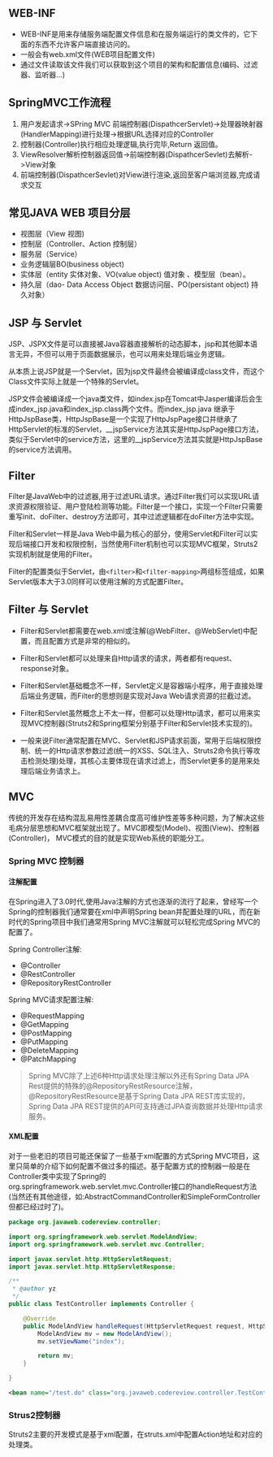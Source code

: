 ## WEB-INF

- WEB-INF是用来存储服务端配置文件信息和在服务端运行的类文件的，它下面的东西不允许客户端直接访问的。
- 一般会有web.xml文件(WEB项目配置文件)
- 通过文件读取该文件我们可以获取到这个项目的架构和配置信息(编码、过滤器、监听器…)

## SpringMVC工作流程

1. 用户发起请求->SPring MVC 前端控制器(DispathcerServlet)->处理器映射器(HandlerMapping)进行处理->根据URL选择对应的Controller
2. 控制器(Controller)执行相应处理逻辑,执行完毕,Return 返回值。
3. ViewResolver解析控制器返回值->前端控制器(DispathcerSevlet)去解析->View对象
4. 前端控制器(DispathcerSevlet)对View进行渲染,返回至客户端浏览器,完成请求交互

## 常见JAVA WEB 项目分层
- 视图层（View 视图)
- 控制层（Controller、Action 控制层）
- 服务层（Service）
- 业务逻辑层BO(business object)  
- 实体层（entity 实体对象、VO(value object) 值对象 、模型层（bean）。
- 持久层（dao- Data Access Object 数据访问层、PO(persistant object) 持久对象）

## JSP 与 Servlet
JSP、JSPX文件是可以直接被Java容器直接解析的动态脚本，jsp和其他脚本语言无异，不但可以用于页面数据展示，也可以用来处理后端业务逻辑。

从本质上说JSP就是一个Servlet，因为jsp文件最终会被编译成class文件，而这个Class文件实际上就是一个特殊的Servlet。

JSP文件会被编译成一个java类文件，如index.jsp在Tomcat中Jasper编译后会生成index_jsp.java和index_jsp.class两个文件。而index_jsp.java 继承于HttpJspBase类，HttpJspBase是一个实现了HttpJspPage接口并继承了HttpServlet的标准的Servlet，__jspService方法其实是HttpJspPage接口方法，类似于Servlet中的service方法，这里的__jspService方法其实就是HttpJspBase的service方法调用。

## Filter
Filter是JavaWeb中的过滤器,用于过滤URL请求。通过Filter我们可以实现URL请求资源权限验证、用户登陆检测等功能。Filter是一个接口，实现一个Filter只需要重写init、doFilter、destroy方法即可，其中过滤逻辑都在doFilter方法中实现。

Filter和Servlet一样是Java Web中最为核心的部分，使用Servlet和Filter可以实现后端接口开发和权限控制，当然使用Filter机制也可以实现MVC框架，Struts2实现机制就是使用的Filter。

Filter的配置类似于Servlet，由`<filter>`和`<filter-mapping>`两组标签组成，如果Servlet版本大于3.0同样可以使用注解的方式配置Filter。

## Filter 与 Servlet
- Filter和Servlet都需要在web.xml或注解(@WebFilter、@WebServlet)中配置，而且配置方式是非常的相似的。

- Filter和Servlet都可以处理来自Http请求的请求，两者都有request、response对象。

- Filter和Servlet基础概念不一样，Servlet定义是容器端小程序，用于直接处理后端业务逻辑，而Filter的思想则是实现对Java Web请求资源的拦截过滤。

- Filter和Servlet虽然概念上不太一样，但都可以处理Http请求，都可以用来实现MVC控制器(Struts2和Spring框架分别基于Filter和Servlet技术实现的)。

- 一般来说Filter通常配置在MVC、Servlet和JSP请求前面，常用于后端权限控制、统一的Http请求参数过滤(统一的XSS、SQL注入、Struts2命令执行等攻击检测处理)处理，其核心主要体现在请求过滤上，而Servlet更多的是用来处理后端业务请求上。

## MVC
传统的开发存在结构混乱易用性差耦合度高可维护性差等多种问题，为了解决这些毛病分层思想和MVC框架就出现了。MVC即模型(Model)、视图(View)、控制器(Controller)， MVC模式的目的就是实现Web系统的职能分工。

### Spring MVC 控制器
#### 注解配置
在Spring进入了3.0时代,使用Java注解的方式也逐渐的流行了起来，曾经写一个Spring的控制器我们通常要在xml中声明Spring bean并配置处理的URL，而在新时代的Spring项目中我们通常用Spring MVC注解就可以轻松完成Spring MVC的配置了。

Spring Controller注解:

- @Controller
- @RestController
- @RepositoryRestController

Spring MVC请求配置注解:

- @RequestMapping
- @GetMapping
- @PostMapping
- @PutMapping
- @DeleteMapping
- @PatchMapping

>Spring MVC除了上述6种Http请求处理注解以外还有Spring Data JPA Rest提供的特殊的@RepositoryRestResource注解，@RepositoryRestResource是基于Spring Data JPA REST库实现的，Spring Data JPA REST提供的API可支持通过JPA查询数据并处理Http请求服务。

#### XML配置
对于一些老旧的项目可能还保留了一些基于xml配置的方式Spring MVC项目，这里只简单的介绍下如何配置不做过多的描述。基于配置方式的控制器一般是在Controller类中实现了Spring的org.springframework.web.servlet.mvc.Controller接口的handleRequest方法(当然还有其他途径，如:AbstractCommandController和SimpleFormController但都已经过时了)。

```java
package org.javaweb.codereview.controller;

import org.springframework.web.servlet.ModelAndView;
import org.springframework.web.servlet.mvc.Controller;

import javax.servlet.http.HttpServletRequest;
import javax.servlet.http.HttpServletResponse;

/**
 * @author yz
 */
public class TestController implements Controller {

	@Override
	public ModelAndView handleRequest(HttpServletRequest request, HttpServletResponse response) throws Exception {
		ModelAndView mv = new ModelAndView();
		mv.setViewName("index");

		return mv;
	}

}
```

```xml
<bean name="/test.do" class="org.javaweb.codereview.controller.TestController"/>
```

### Strus2控制器
Struts2主要的开发模式是基于xml配置，在struts.xml中配置Action地址和对应的处理类。

